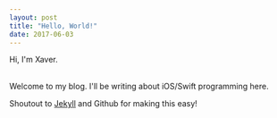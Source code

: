 ```yaml
---
layout: post
title: "Hello, World!"
date: 2017-06-03
---
```

Hi, I'm Xaver.

<br>
Welcome to my blog. I'll be writing about iOS/Swift programming here.

Shoutout to [Jekyll](http://jekyllrb.com) and Github for making this easy!
